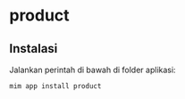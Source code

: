 # product

## Instalasi

Jalankan perintah di bawah di folder aplikasi:

```
mim app install product
```
